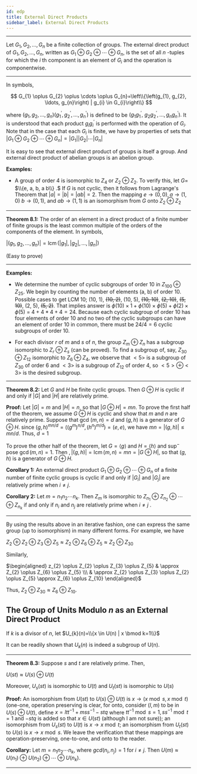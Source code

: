 ```yaml
---
id: edp
title: External Direct Products
sidebar_label: External Direct Products
---
```


---

Let $G_{1}, G_{2}, \ldots, G_{n}$ be a finite collection of groups. The external direct
product of $G_{1}, G_{2}, \ldots, G_{n},$ written as $G_{1} \oplus G_{2} \oplus \cdots \oplus G_{n},$ is the set of
all $n$ -tuples for which the $i$ th component is an element of $G_{i}$ and the operation is componentwise.

---

In symbols,

$$
G_{1} \oplus G_{2} \oplus \cdots \oplus G_{n}=\left\\{\left(g_{1}, g_{2}, \ldots, g_{n}\right) | g_{i} \in G_{i}\right\\}
$$

where $\left(g_{1}, g_{2}, \ldots, g_{n}\right)\left(g_{1}^{\prime}, g_{2}^{\prime}, \ldots, g_{n}^{\prime}\right)$ is defined to be $\left(g_{1} g_{1}^{\prime},\right.$
$g_{2} g_{2}^{\prime}, \ldots, g_{n} g_{n}^{\prime} ) .$ It is understood that each product $g_{i} g_{i}^{\prime}$ is performed
with the operation of $G_{i} .$ Note that in the case that each $G_{i}$ is finite, we
have by properties of sets that $\left|G_{1} \oplus G_{2} \oplus \cdots \oplus G_{n}\right|=\left|G_{1}\right|\left|G_{2}\right| \cdots\left|G_{n}\right|$

It is easy to see that external direct product of
groups is itself a group. And external direct product of abelian groups is an abelion group.

**Examples:**

- A group of order 4 is isomorphic to $Z_{4}$ or $Z_{2} \oplus Z_{2} .$ To verify this, let $G=$
  $\\{e, a, b, a b\\} .$ If $G$ is not cyclic, then it follows from Lagrange's Theorem
  that $|a|=|b|=|a b|=2 .$ Then the mapping $e \rightarrow(0,0), a \rightarrow(1,0)$ $b \rightarrow(0,1),$ and $a b \rightarrow(1,1)$ is an isomorphism from $G$ onto $Z_{2} \oplus Z_{2}$

---

**Theorem 8.1:** The order of an element in a direct product of a finite number of
finite groups is the least common multiple of the orders of the
components of the element. In symbols,

$\left|\left(g_{1}, g_{2}, \ldots, g_{n}\right)\right|=\operatorname{lcm}\left(\left|g_{1}\right|,\left|g_{2}\right|, \ldots,\left|g_{n}\right|\right)$

(Easy to prove)

---

**Examples:** 

- We determine the number of cyclic subgroups of order
  10 in $Z_{100} \oplus Z_{25}$. 
  We begin by counting the number of elements (a, b) of
  order 10. Possible cases to get LCM 10; (10, 1), ~~(10, 2)~~, (10, 5), ~~(10, 10)~~, ~~(2, 10)~~, ~~(5, 10)~~, (2, 5), ~~(5, 2)~~. That implies answer is $\phi(10) \times 1 + \phi(10) \times \phi(5) + \phi(2) \times \phi(5)$ = $4 + 4 * 4 + 4 = 24$. Because each cyclic
  subgroup of order 10 has four elements of order 10 and no two of the
  cyclic subgroups can have an element of order 10 in common, there
  must be $24/4 = 6$ cyclic subgroups of order 10. 

-  For each divisor $r$ of $m$ and $s$ of $n$, the group $Z_m \oplus Z_n$ has a subgroup isomorphic to $Z_r \oplus Z_s$ (can be proved). To find a subgroup of, say, $Z_{30} \oplus Z_{12}$ isomorphic to $Z_6 \oplus Z_4$, we observe that $<5>$ is a subgroup of $Z_{30}$ of order 6 and $<3>$ is a subgroup of $Z_{12}$ of order 4, so $<5> \oplus <3>$ is the desired subgroup.

---

**Theorem 8.2:** Let $G$ and $H$ be finite cyclic groups. Then $G \oplus H$ is cyclic if and only if $|G|$ and $|H|$ are relatively prime.

**Proof:** Let $|G|=m$ and $|H|=n,$ so that $|G \oplus H|=m n .$ To prove the first half of the theorem, we assume $G \oplus H$ is cyclic and show that
$m$ and $n$ are relatively prime. Suppose that gcd $(m, n)=d$ and $(g, h)$ is a
generator of $G \oplus H .$ since $(g, h)^{m n / d}=\left(\left(g^{m}\right)^{n / d},\left(h^{n}\right)^{m / d}\right)=(e, e),$ we
have $m n=|(g, h)| \leq m n / d .$ Thus, $d=1$ 

To prove the other half of the theorem, let $G=\langle g\rangle$ and $H=\langle h\rangle$ and $\sup ^{-}$
pose $\operatorname{gcd}(m, n)=1 .$ Then $,|(g, h)|=\operatorname{lcm}(m, n)=m n=|G \oplus H|,$ so that $(g, h)$ is a generator of $G \oplus H$.

**Corollary 1:** An external direct product $G_{1} \oplus G_{2} \oplus \cdots \oplus G_{n}$ of a finite number
of finite cyclic groups is cyclic if and only if $\left|G_{i}\right|$ and $\left|G_{j}\right|$ are relatively
prime when $i \neq j .$

**Corollary 2:** Let $m=n_{1} n_{2} \cdots n_{k} .$ Then $Z_{m}$ is isomorphic to $Z_{n_{1}} \oplus Z_{n_{2}} \oplus \cdots \oplus Z_{n_{k}}$
if and only if $n_{i}$ and $n_{j}$ are relatively prime when $i \neq j$ . 

---

By using the results above in an iterative fashion, one can express
the same group (up to isomorphism) in many different forms. For example, we have

$Z_{2} \oplus Z_{2} \oplus Z_{3} \oplus Z_{5} \approx Z_{2} \oplus Z_{6} \oplus Z_{5} \approx Z_{2} \oplus Z_{30}$

Similarly,

$\begin{aligned} z_{2} \oplus Z_{2} \oplus Z_{3} \oplus Z_{5} & \approx Z_{2} \oplus Z_{6} \oplus Z_{5} \\\ & \approx Z_{2} \oplus Z_{3} \oplus Z_{2} \oplus Z_{5} \approx Z_{6} \oplus Z_{10} \end{aligned}$

Thus, $Z_{2} \oplus Z_{30} \approx Z_{6} \oplus Z_{10}$.

## The Group of Units Modulo $n$ as an External Direct Product

If $k$ is a divisor of $n$, let
$U_{k}(n)=\\{x \in U(n) | x \bmod k=1\\}$

It can be readily shown that $U_k(n)$ is indeed a subgroup of U(n).

---

**Theorem 8.3:** Suppose $s$ and $t$ are relatively prime. Then, 

$U(s t) \approx U(s) \oplus U(t)$

Moreover, $U_{s}(s t)$ is isomorphic to $U(t)$ and $U_{t}(s t)$ is isomorphic to $U(s)$

**Proof:**  An isomorphism from $U(st)$ to $U(s) \oplus U(t)$ is $x \rightarrow (x \bmod s, x \bmod t)$ (one-one, operation preserving is clear, for onto, consider $(l, m)$ to be in $U(s) \oplus U(t)$, define $x = ltt^{-1} + mss^{-1} - stq$ where $tt^{-1} \bmod s = 1, ss^{-1} \bmod t = 1$ and $-stq$ is added so that $x \in U(st)$ (although I am not sure)); an isomorphism from $U_s(st)$ to $U(t)$ is $x \rightarrow x \bmod t$; an isomorphism from $U_t (st)$ to $U(s)$ is $x \rightarrow x \bmod s$. We leave the verification that
these mappings are operation-preserving, one-to-one, and onto to the
reader.

**Corollary:** Let $m=n_{1} n_{2} \cdots n_{k},$ where $g c d\left(n_{i}, n_{j}\right)=1$ for $i \neq j .$ Then $U(m) \approx U\left(n_{1}\right) \oplus U\left(n_{2}\right) \oplus \cdots \oplus U\left(n_{k}\right)$.

---
